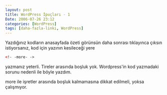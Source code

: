 ```yaml
---
layout: post
title: WordPress İpuçları - 1
Date: 2006-07-26 23:12
categories: [WordPress]
tags: [daha-fazla-linki, WordPress]
---
```


Yazdığınız kodların anasayfada özeti görünsün daha sonrası tıklayınca
çıksın istiyorsanız, kod için yazının kesileceği yere

```html
<!- -more- ->
```

yazmanız yeterli. Tireler arasında boşluk yok. Wordpress'in kod
yazmadaki sorunu nedenli ile böyle yazdım.

more ile işretler arasında boşluk kalmamasına dikkat edilmeli, yoksa
çalışmıyor.


